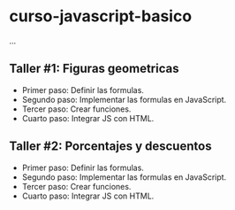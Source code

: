 # curso-javascript-basico

...

## Taller #1: Figuras geometricas

- Primer paso:  Definir las formulas.
- Segundo paso: Implementar las formulas en JavaScript.
- Tercer paso:  Crear funciones.
- Cuarto paso:  Integrar JS con HTML.

## Taller #2: Porcentajes y descuentos

- Primer paso:  Definir las formulas.
- Segundo paso: Implementar las formulas en JavaScript.
- Tercer paso:  Crear funciones.
- Cuarto paso:  Integrar JS con HTML.